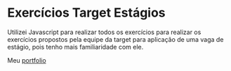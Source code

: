 # Exercícios Target Estágios

Utilizei Javascript para realizar todos os exercícios para realizar os exercícios propostos pela equipe da target para aplicação de uma vaga de estágio, pois tenho mais familiaridade com ele.

Meu [portfolio](https://portfolio-pt-br-rouge.vercel.app/)
